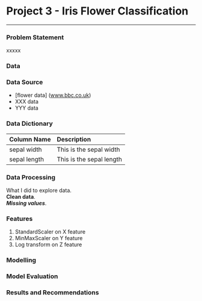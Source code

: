 # Project 3 - Iris Flower Classification

---

### Problem Statement

xxxxx

### Data

### Data Source
* [flower data] (www.bbc.co.uk)
* XXX data
* YYY data

### Data Dictionary

| Column Name | Description |
|-------------|:------------|
| sepal width | This is the sepal width | 
| sepal length | This is the sepal length | 


### Data Processing

What I did to explore data.   
**Clean data**. <br>
***Missing values***.

### Features

1. StandardScaler on X feature  
2. MinMaxScaler on Y feature  
3. Log transform on Z feature

### Modelling

### Model Evaluation

### Results and Recommendations
